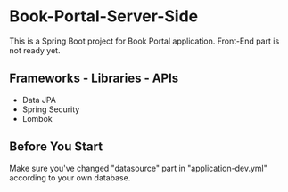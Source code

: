 # Book-Portal-Server-Side

This is a Spring Boot project for Book Portal application. Front-End part is not ready yet. 

## Frameworks - Libraries - APIs
* Data JPA
* Spring Security
* Lombok

## Before You Start
Make sure you've changed "datasource" part in "application-dev.yml" according to your own database.
